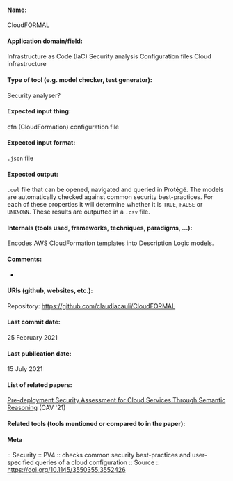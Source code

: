 #### Name:
CloudFORMAL

#### Application domain/field:
Infrastructure as Code (IaC)
Security analysis
Configuration files
Cloud infrastructure

#### Type of tool (e.g. model checker, test generator):
Security analyser?

#### Expected input thing:
cfn (CloudFormation) configuration file

#### Expected input format:
`.json` file

#### Expected output:
`.owl` file that can be opened, navigated and queried in Protégé.
The models are automatically checked against common security best-practices. For each of these properties it will determine whether it is `TRUE`, `FALSE` or `UNKNOWN`. These results are outputted in a `.csv` file.

#### Internals (tools used, frameworks, techniques, paradigms, ...):
Encodes AWS CloudFormation templates into Description Logic models.

#### Comments:
-

#### URIs (github, websites, etc.):
Repository: https://github.com/claudiacauli/CloudFORMAL

#### Last commit date:
25 February 2021

#### Last publication date:
15 July 2021

#### List of related papers:
[Pre-deployment Security Assessment for Cloud Services Through Semantic Reasoning](https://doi.org/10.1007/978-3-030-81685-8_36) (CAV '21)

#### Related tools (tools mentioned or compared to in the paper):

#### Meta
:: Security
:: PV4 :: checks common security best-practices and user-specified queries of a cloud configuration
:: Source :: https://doi.org/10.1145/3550355.3552426